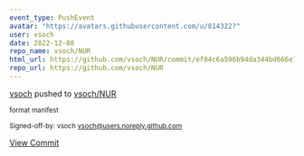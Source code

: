 ```yaml
---
event_type: PushEvent
avatar: "https://avatars.githubusercontent.com/u/814322?"
user: vsoch
date: 2022-12-08
repo_name: vsoch/NUR
html_url: https://github.com/vsoch/NUR/commit/ef84c6a596b94da344bd666e764b9f65014c4a87
repo_url: https://github.com/vsoch/NUR
---
```


<a href='https://github.com/vsoch' target='_blank'>vsoch</a> pushed to <a href='https://github.com/vsoch/NUR' target='_blank'>vsoch/NUR</a>

<small>format manifest

Signed-off-by: vsoch <vsoch@users.noreply.github.com></small>

<a href='https://github.com/vsoch/NUR/commit/ef84c6a596b94da344bd666e764b9f65014c4a87' target='_blank'>View Commit</a>